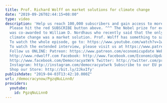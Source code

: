 ```yaml
---
title: Prof. Richard Wolff on market solutions for climate change
date: "2019-09-26T02:44:15+08:00"
type: video
description: 'Help us reach 100,000 subscribers and gain access to more studio time!
  Please hit the red SUBSCRIBE button above. ^^^ The Nobel prize for economics 2018
  was co-awarded to William D. Nordhaus who recently said that the only solution for
  climate change was a market solution. Prof. Wolff has something to say about that.
  To watch the whole episode, go to: https://www.youtube.com/watch?v=1wUX84SnSv0&t=867s
  To watch the extended interview, please visit us at https://www.patreon.com/economicupdate
  Follow us ONLINE: Patreon: https://www.patreon.com/economicupdate Websites: https://www.democracyatwork.info/econ...
  http://www.rdwolff.com Facebook: http://www.facebook.com/EconomicUpdate http://www.facebook.com/RichardDWolff
  http://www.facebook.com/DemocracyatWrk Twitter: http://twitter.com/profwolff http://twitter.com/democracyatwrk
  Instagram: http://instagram.com/democracyatwrk Subscribe to our EU podcast: http://economicupdate.libsyn.com
  Shop our Store: http://bit.ly/2JkxIfy'
publishdate: "2019-04-03T13:42:10.000Z"
url: /democracynow/PgzqNuLLnn0/
providers:
  youtube:
    id: PgzqNuLLnn0
---
```

